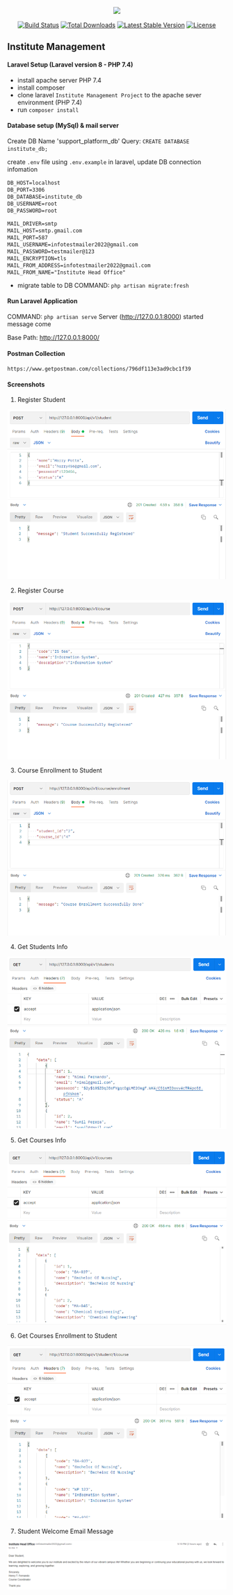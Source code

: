 <p align="center"><a href="https://laravel.com" target="_blank"><img src="https://raw.githubusercontent.com/laravel/art/master/logo-lockup/5%20SVG/2%20CMYK/1%20Full%20Color/laravel-logolockup-cmyk-red.svg" width="400"></a></p>

<p align="center">
<a href="https://travis-ci.org/laravel/framework"><img src="https://travis-ci.org/laravel/framework.svg" alt="Build Status"></a>
<a href="https://packagist.org/packages/laravel/framework"><img src="https://img.shields.io/packagist/dt/laravel/framework" alt="Total Downloads"></a>
<a href="https://packagist.org/packages/laravel/framework"><img src="https://img.shields.io/packagist/v/laravel/framework" alt="Latest Stable Version"></a>
<a href="https://packagist.org/packages/laravel/framework"><img src="https://img.shields.io/packagist/l/laravel/framework" alt="License"></a>
</p>

## Institute Management

#### Laravel Setup (Laravel version 8 - PHP 7.4)

- install apache server PHP 7.4
- install composer
- clone laravel `Institute Management Project` to the apache sever environment (PHP 7.4)
- run `composer install`


#### Database setup (MySql) & mail server

Create DB Name 'support_platform_db'
Query: `CREATE DATABASE institute_db;`

create `.env` file using `.env.example` in laravel, update DB connection infomation

````
DB_HOST=localhost
DB_PORT=3306
DB_DATABASE=institute_db
DB_USERNAME=root
DB_PASSWORD=root
````
````
MAIL_DRIVER=smtp
MAIL_HOST=smtp.gmail.com
MAIL_PORT=587
MAIL_USERNAME=infotestmailer2022@gmail.com
MAIL_PASSWORD=testmailer@123
MAIL_ENCRYPTION=tls
MAIL_FROM_ADDRESS=infotestmailer2022@gmail.com
MAIL_FROM_NAME="Institute Head Office"
````

- migrate table to DB
  COMMAND: `php artisan migrate:fresh`

#### Run Laravel Application

COMMAND: `php artisan serve`
Server (http://127.0.0.1:8000) started message come

Base Path: http://127.0.0.1:8000/<route>

#### Postman Collection

````
https://www.getpostman.com/collections/796df113e3ad9cbc1f39
````

#### Screenshots

1. Register Student

![alt text](1.png)

2. Register Course

![alt text](2.png)

3. Course Enrollment to Student

![alt text](3.png)

4. Get Students Info

![alt text](4.png)

5. Get Courses Info

![alt text](5.png)

6. Get Courses Enrollment to Student

![alt text](6.png)

7. Student Welcome Email Message

![alt text](7.png)

